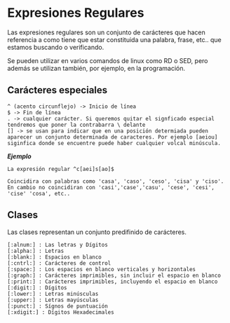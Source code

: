 # Expresiones Regulares #

Las expresiones regulares son un conjunto de carácteres que hacen referencia a como tiene que estar constituida una palabra, frase, etc.. que estamos buscando o verificando.

Se pueden utilizar en varios comandos de linux como RD o SED, pero además se utilizan también, por ejemplo, en la programación.

## Carácteres especiales ##

    ^ (acento circunflejo) -> Inicio de línea
    $ -> Fin de línea
    . -> cualquier carácter. Si queremos quitar el signficado especial tendremos que poner la contrabarra \ delante
    [] -> se usan para indicar que en una posición determiada pueden aparecer un conjunto determinada de caracteres. Por ejemplo [aeiou] siginfica donde se encuentre puede haber cualquier volcal minúscula.

***Ejemplo***

    La expresión regular ^c[aei]s[ao]$
    
    Coincidira con palabras como 'casa', 'caso', 'ceso', 'cisa' y 'ciso'. En cambio no coincidiran con 'casi','case','casu', 'cese', 'cesi', 'cise' 'cosa', etc..

## Clases ##

Las clases representan un conjunto predifinido de carácteres.

    [:alnum:] : Las letras y Dígitos
    [:alpha:] : Letras
    [:blank:] : Espacios en blanco
    [:cntrl:] : Carácteres de control
    [:space:] : Los espacios en blanco verticales y horizontales
    [:graph:] : Carácteres imprimibles, sin incluir el espacio en blanco
    [:print:] : Carácteres imprimibles, incluyendo el espacio en blanco
    [:digit:] : Dígitos
    [:lower:] : Letras minúsculas
    [:upper:] : Letras mayúsculas
    [:punct:] : Sígnos de puntuación
    [:xdigit:] : Dígitos Hexadecimales
